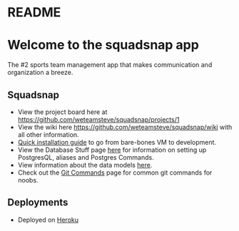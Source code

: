 # README

# Welcome to the squadsnap app

The #2 sports team management app that makes communication and organization a breeze.

## Squadsnap
  * View the project board here at https://github.com/weteamsteve/squadsnap/projects/1
  * View the wiki here https://github.com/weteamsteve/squadsnap/wiki with all other information.
  * [Quick installation guide](https://github.com/weteamsteve/squadsnap/wiki/Installation-(development)) to go from bare-bones VM to development.
  * View the Database Stuff page [here](https://github.com/weteamsteve/squadsnap/wiki/Database-Stuff) for information on setting up PostgresQL, aliases and Postgres Commands.
  * View information about the data models [here](https://github.com/weteamsteve/squadsnap/wiki/Models).
  * Check out the [Git Commands](https://github.com/weteamsteve/squadsnap/wiki/Git-Commands) page for common git commands for noobs.

## Deployments
  * Deployed on [Heroku](https://squadsnap.herokuapp.com/)
